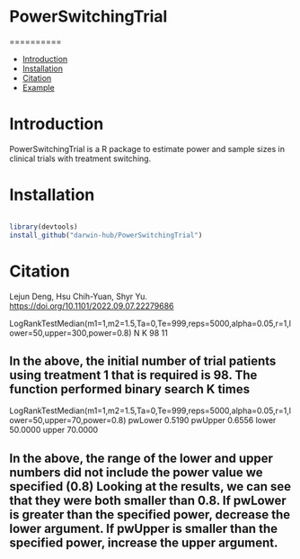 # PowerSwitchingTrial
==========
* [Introduction](#introduction)
* [Installation](#installation)
* [Citation](#citation)
* [Example](#example)

<a name="introduction"/>

# Introduction

PowerSwitchingTrial is a R package to estimate power and sample sizes in clinical trials with treatment switching.

<a name="installation"/>

# Installation

```R

library(devtools)
install_github("darwin-hub/PowerSwitchingTrial")
```


<a name="citation"/>

# Citation

 Lejun Deng, Hsu Chih-Yuan, Shyr Yu. https://doi.org/10.1101/2022.09.07.22279686
 

<a name="example"/>

LogRankTestMedian(m1=1,m2=1.5,Ta=0,Te=999,reps=5000,alpha=0.05,r=1,lower=50,upper=300,power=0.8)
 N  K
98 11
## In the above, the initial number of trial patients using treatment 1 that is required is 98. The function performed binary search K times
LogRankTestMedian(m1=1,m2=1.5,Ta=0,Te=999,reps=5000,alpha=0.05,r=1,lower=50,upper=70,power=0.8)
pwLower   0.5190
pwUpper   0.6556
lower    50.0000
upper    70.0000
## In the above, the range of the lower and upper numbers did not include the power value we specified (0.8) Looking at the results, we can see that they were both smaller than 0.8. If pwLower is greater than the specified power, decrease the lower argument. If pwUpper is smaller than the specified power, increase the upper argument.
